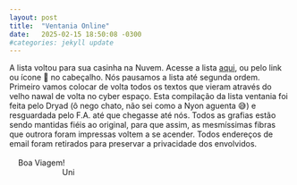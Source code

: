 ```yaml
---
layout: post
title:  "Ventania Online"
date:   2025-02-15 18:50:08 -0300
#categories: jekyll update
---
```

A lista voltou para sua casinha na Nuvem. Acesse a lista [aqui](https://uni-om.github.io/indexes/ventania.html), ou pelo link ou ícone 📃 no cabeçalho. Nós pausamos a lista até segunda ordem. Primeiro vamos colocar de volta todos os textos que vieram através do velho nawal de volta no cyber espaço. Esta compilação da lista ventania foi feita pelo Dryad (ô nego chato, não sei como a Nyon aguenta 😅) e resguardada pelo F.A. até que chegasse até nós. Todos as grafias estão sendo mantidas fiéis ao original, para que assim, as mesmíssimas fibras que outrora foram impressas voltem a se acender. Todos endereços de email foram retirados para preservar a privacidade dos envolvidos. 
<br/><br/>
&nbsp;&nbsp;&nbsp;&nbsp;Boa Viagem!
<br/>
&nbsp;&nbsp;&nbsp;&nbsp;&nbsp;&nbsp;&nbsp;&nbsp;&nbsp;&nbsp;&nbsp;&nbsp;&nbsp;&nbsp;&nbsp;&nbsp;&nbsp;&nbsp;&nbsp;&nbsp;&nbsp;&nbsp;&nbsp;&nbsp;Uni